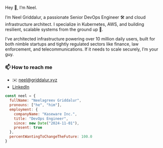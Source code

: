 Hey 👋, I’m Neel.

I’m Neel Griddalur, a passionate Senior DevOps Engineer 🛠️ and cloud infrastructure architect. I specialize in Kubernetes, AWS, and building resilient, scalable systems from the ground up 🚀.

I’ve architected infrastructure powering over 10 million daily users, built for both nimble startups and tightly regulated sectors like finance, law enforcement, and telecommunications. If it needs to scale securely, I’m your guy.

### 📫 How to reach me
- ✉️ neel@griddalur.xyz
- [LinkedIn](https://www.linkedin.com/in/neelgrid/)

``` js
const neel = {
  fullName: "Neelagreev Griddalur",
  pronouns: ["he", "him"],
  employment: {
    companyName: "Kaseware Inc.",
    title: "DevOps Engineer",
    since: new Date("2024-11-01"),
    present: true
  },
  percentWantingToChangeTheFuture: 100.0
}
```
